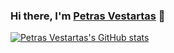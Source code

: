 ### Hi there, I'm [Petras Vestartas](https://petrasvestartas.com) 👋
[![Petras Vestartas's GitHub stats](https://github-readme-stats.vercel.app/api?username=petrasvestartas&theme=github_dark)](https://github.com/anuraghazra/github-readme-stats)


<!--

<!--
**petrasvestartas/petrasvestartas** is a ✨ _special_ ✨ repository because its `README.md` (this file) appears on your GitHub profile.

Here are some ideas to get you started:

- 🔭 I’m currently working on ...
- 🌱 I’m currently learning ...
- 👯 I’m looking to collaborate on ...
- 🤔 I’m looking for help with ...
- 💬 Ask me about ...
- 📫 How to reach me: ...
- 😄 Pronouns: ...
- ⚡ Fun fact: ...
-->
